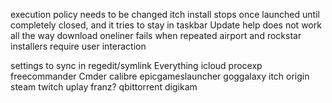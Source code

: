 execution policy needs to be changed
itch install stops once launched until completely closed, and it tries to stay in taskbar
Update help does not work all the way
download oneliner fails when repeated
airport and rockstar installers require user interaction

settings to sync in regedit/symlink
Everything
icloud
procexp
freecommander
Cmder
calibre
epicgameslauncher
goggalaxy
itch
origin
steam
twitch
uplay
franz?
qbittorrent
digikam
